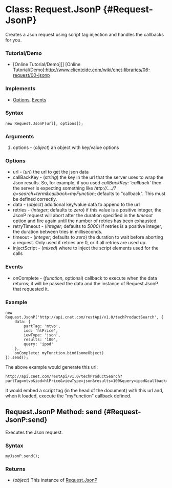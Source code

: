 Class: Request.JsonP {#Request-JsonP}
=====================

Creates a Json request using script tag injection and handles the callbacks for you.

### Tutorial/Demo

* [Online Tutorial/Demo][]
[Online Tutorial/Demo]:http://www.clientcide.com/wiki/cnet-libraries/06-request/00-jsonp

### Implements

* [Options][], [Events][]

### Syntax

	new Request.JsonP(url[, options]);

### Arguments

1. options - (*object*) an object with key/value options

### Options

* url - (*url*) the url to get the json data
* callBackKey - (*string*) the key in the url that the server uses to wrap the Json results. So, for example, if you used *callBackKey: 'callback'* then the server is expecting something like *http://..../?q=search+term&callback=myFunction*; defaults to "callback". This must be defined correctly.
* data - (*object*) additional key/value data to append to the url
* retries - (*integer*; defaults to *zero*) if this value is a positive integer, the JsonP request will abort after the duration specified in the *timeout* option and fire again until the number of retries has been exhausted.
* retryTimeout - (*integer*; defaults to *5000*) if retries is a positive integer, the duration between tries in milliseconds.
* timeout - (*integer*; defaults to *zero*) the duration to wait before aborting a request. Only used if retries are 0, or if all retries are used up.
* injectScript - (*mixed*) where to inject the script elements used for the calls

### Events

* onComplete - (*function*, optional) callback to execute when the data returns; it will be passed the data and the instance of Request.JsonP that requested it.

### Example

	new Request.JsonP('http://api.cnet.com/restApi/v1.0/techProductSearch', {
		data: {
			partTag: 'mtvo',
			iod: 'hlPrice',
			iewType: 'json',
			results: '100',
			query: 'ipod'
		},
		onComplete: myFunction.bind(someObject)
	}).send();

The above example would generate this url:

	http://api.cnet.com/restApi/v1.0/techProductSearch?partTag=mtvo&iod=hlPrice&viewType=json&results=100&query=ipod&callback=Request.JsonP.requestors[0].handleResults&


It would embed a script tag (in the head of the document) with this url and, when it loaded, execute the "myFunction" callback defined.

Request.JsonP Method: send {#Request-JsonP:send}
--------------------------------------

Executes the Json request.

### Syntax

	myJsonP.send();

### Returns

* (*object*) This instance of [Request.JsonP][]

[Request.JsonP]: #Request-JsonP
[Options]: http://docs.mootools.net/Class/Class.Extras#Options
[Events]: http://docs.mootools.net/Class/Class.Extras#Events
